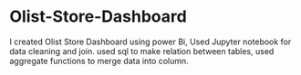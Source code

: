 # Olist-Store-Dashboard

I created Olist Store Dashboard using power Bi, Used Jupyter notebook for data cleaning and join. used sql to make relation between tables, used aggregate functions to merge data into column.
